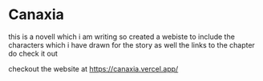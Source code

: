 # Canaxia

this is a novell which i am writing so created a webiste to include the characters which i have drawn for the story as well the links to the chapter do check it out

checkout the website at 
https://canaxia.vercel.app/
